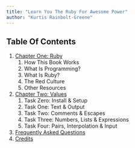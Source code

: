 ```yaml
---
title: "Learn You The Ruby For Awesome Power"
author: "Kurtis Rainbolt-Greene"
---
```



Table Of Contents
-----------------

1. [Chapter One: Ruby](/book/chapter/1/)
    1. How This Book Works
    2. What Is Programming?
    3. What Is Ruby?
    4. The Red Culture
    5. Other Resources
2. [Chapter Two: Values](/book/chapter/2/)
    1. Task Zero: Install & Setup
    2. Task One: Text & Output
    3. Task Two: Comments & Escapes
    4. Task Three: Numbers, Lists & Expressions
    5. Task Four: Pairs, Interpolation & Input
3. [Frequently Asked Questions](/book/frequently-asked-questions/)
4. [Credits](/book/credits/)